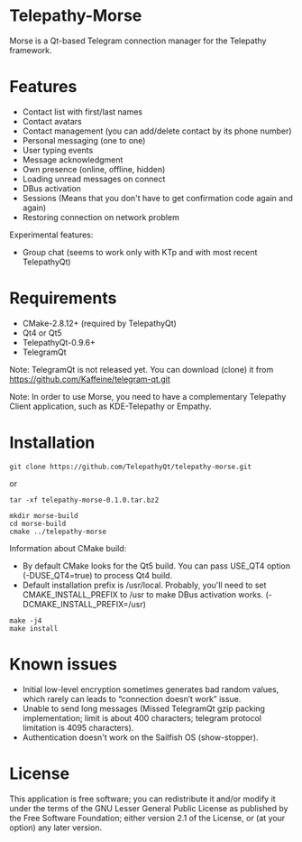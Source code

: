 
Telepathy-Morse
================

Morse is a Qt-based Telegram connection manager for the Telepathy framework.

Features
========

* Contact list with first/last names
* Contact avatars
* Contact management (you can add/delete contact by its phone number)
* Personal messaging (one to one)
* User typing events
* Message acknowledgment
* Own presence (online, offline, hidden)
* Loading unread messages on connect
* DBus activation
* Sessions (Means that you don't have to get confirmation code again and again)
* Restoring connection on network problem

Experimental features:
* Group chat (seems to work only with KTp and with most recent TelepathyQt)

Requirements
============

* CMake-2.8.12+ (required by TelepathyQt)
* Qt4 or Qt5
* TelepathyQt-0.9.6+
* TelegramQt

Note: TelegramQt is not released yet. You can download (clone) it from https://github.com/Kaffeine/telegram-qt.git

Note: In order to use Morse, you need to have a complementary Telepathy Client application, such as KDE-Telepathy or Empathy.

Installation
============

    git clone https://github.com/TelepathyQt/telepathy-morse.git

or

    tar -xf telepathy-morse-0.1.0.tar.bz2

    mkdir morse-build
    cd morse-build
    cmake ../telepathy-morse

Information about CMake build:
* By default CMake looks for the Qt5 build. You can pass USE_QT4 option (-DUSE_QT4=true) to process Qt4 build.
* Default installation prefix is /usr/local. Probably, you'll need to set CMAKE_INSTALL_PREFIX to /usr to make DBus activation works. (-DCMAKE_INSTALL_PREFIX=/usr)

<!-- markdown "code after list" workaround -->

    make -j4
    make install

Known issues
============

* Initial low-level encryption sometimes generates bad random values, which rarely can leads to “connection doesn’t work” issue.
* Unable to send long messages (Missed TelegramQt gzip packing implementation; limit is about 400 characters; telegram protocol limitation is 4095 characters).
* Authentication doesn't work on the Sailfish OS (show-stopper).

License
=======

This application is free software; you can redistribute it and/or modify it
under the terms of the GNU Lesser General Public License as published by
the Free Software Foundation; either version 2.1 of the License,
or (at your option) any later version.
